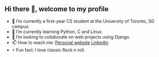 ## Hi there 👋, welcome to my profile

<!--
**Peter-Hu12138/Peter-Hu12138** is a ✨ _special_ ✨ repository because its `README.md` (this file) appears on your GitHub profile.-->

- 🔭 I’m currently a first-year CS student at the University of Toronto, SG campus.
- 🌱 I’m currently learning Python, C and Linux.
- 👯 I’m looking to collaborate on web projects using Django.
- 📫 How to reach me: [Personal website](https://jingtianhu.pages.dev/) [Linkedin](https://www.linkedin.com/in/jingtian-hu-528b2a2b8/)
- ⚡ Fun fact: I love classic Rock n roll.

